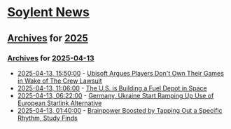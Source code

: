 # [Soylent News](../../../README.md)

## [Archives](../../index.md) for [2025](../index.md)

### [Archives](../../index.md) for [2025-04-13](index.md)

* [2025-04-13, 15:50:00](https://soylentnews.org/article.pl?sid=25/04/13/0312208&from=rss) - [Ubisoft Argues Players Don't Own Their Games in Wake of The Crew Lawsuit](https://soylentnews.org/article.pl?sid=25/04/13/0312208&from=rss)
* [2025-04-13, 11:06:00](https://soylentnews.org/article.pl?sid=25/04/13/037236&from=rss) - [The U.S. is Building a Fuel Depot in Space](https://soylentnews.org/article.pl?sid=25/04/13/037236&from=rss)
* [2025-04-13, 06:22:00](https://soylentnews.org/article.pl?sid=25/04/13/033235&from=rss) - [Germany, Ukraine Start Ramping Up Use of European Starlink Alternative](https://soylentnews.org/article.pl?sid=25/04/13/033235&from=rss)
* [2025-04-13, 01:40:00](https://soylentnews.org/article.pl?sid=25/04/11/132246&from=rss) - [Brainpower Boosted by Tapping Out a Specific Rhythm, Study Finds](https://soylentnews.org/article.pl?sid=25/04/11/132246&from=rss)
